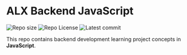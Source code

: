 # ALX Backend JavaScript

![Repo size](https://img.shields.io/github/repo-size/Ric254/alx-backend-javascript)
![Repo License](https://img.shields.io/github/license/Ric254/alx-backend-javascript.svg)
![Latest commit](https://img.shields.io/github/last-commit/Ric254/alx-backend-javascript/main?style=round-square)

This repo contains backend development learning project concepts in __JavaScript__.

